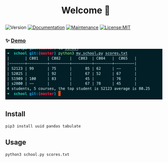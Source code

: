 <h1 align="center">

Welcome  👋

</h1>
<p>
<img alt="Version" src="https://img.shields.io/badge/version-0.0.1-blue.svg?cacheSeconds=2592000" />
<a href="" target="_blank"><img alt="Documentation" src="https://img.shields.io/badge/documentation-yes-brightgreen.svg" /></a>
<a href="" target="_blank"><img alt="Maintenance" src="https://img.shields.io/badge/Maintained%3F-yes-green.svg" /></a>
<a href="" target="_blank"><img alt="License:MIT" src="https://img.shields.io/badge/License-MIT-yellow.svg" /></a>

</p>

### ✨ [Demo](https://github.com/pedroermarinho/markdown-readme-generator#readme)
![Alt text](../blob/school.png?raw=true "Title")
## Install
```sh
pip3 install uuid pandas tabulate
```

## Usage
```sh
python3 school.py scores.txt
```
